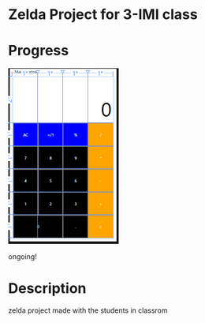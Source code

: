 # Zelda Project for 3-IMI class

# Progress
![alt text](https://github.com/faom002/Calculator-APP-WPF/blob/main/Capture.PNG)

ongoing! 

# Description
zelda project made with the students in classrom


